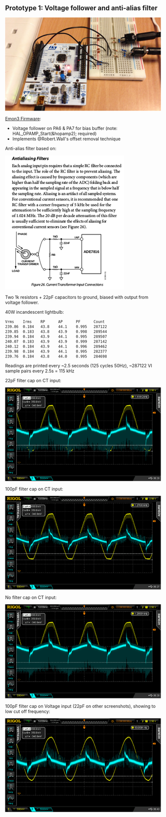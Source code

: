 ## Prototype 1: Voltage follower and anti-alias filter

![prototype1.JPG](../images/prototype1.JPG)

[Emon3 Firmware](https://github.com/TrystanLea/STM32Dev/tree/master/Emon3):

- Voltage follower on PA6 & PA7 for bias buffer (note: HAL_OPAMP_Start(&hopamp2); required)
- Implements @Robert.Wall's offset removal technique

Anti-alias filter based on: 

![antialias.png](../images/antialias.png)

Two 1k resistors + 22pF capacitors to ground, biased with output from voltage follower.

40W incandescent lightbulb:

    Vrms    Irms    RP      AP      PF      Count
    239.86  0.184   43.8    44.1    0.995   287122
    239.85  0.183   43.8    43.9    0.998   289544
    239.94  0.184   43.9    44.1    0.995   289507
    240.07  0.183   43.9    43.9    0.999   287142
    240.12  0.184   43.9    44.1    0.996   289462
    239.98  0.184   43.9    44.1    0.995   282377
    239.76  0.184   43.8    44.0    0.995   284698

Readings are printed every ~2.5 seconds (125 cycles 50Hz), ~287122 VI sample pairs every 2.5s = 115 kHz

22pF filter cap on CT input:

![22pfCT.png](../images/DS/22pfCT.png)

100pF filter cap on CT input:

![100pfCT.png](../images/DS/100pfCT.png)

No filter cap on CT input:

![nocapCT.png](../images/DS/nocapCT.png)

100pF filter cap on Voltage input (22pF on other screenshots), showing to low cut off frequency:

![100pfV.png](../images/DS/100pfV.png)

